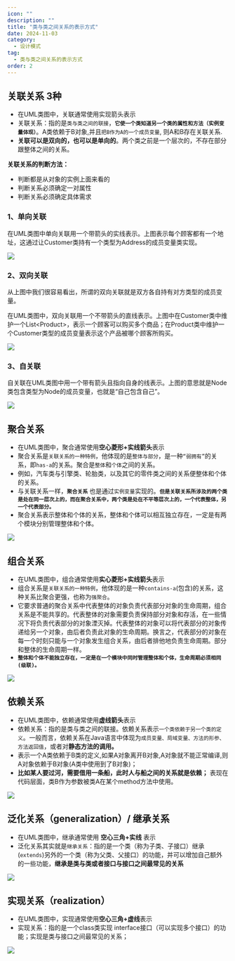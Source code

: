 ```yaml
---
icon: ""
description: ""
title: "类与类之间关系的表示方式"
date: 2024-11-03
category:
  - 设计模式
tag:
  - 类与类之间关系的表示方式
order: 2
---
```


## 关联关系 3种

- 在UML类图中，关联通常使用实现箭头表示
- 关联关系：指的是`类与类之间的联接`，**`它使一个类知道另一个类的属性和方法（实例变量体现）`**。A类依赖于B对象,并且`把B作为A的一个成员变量`, 则A和B存在关联关系.
- **关联可以是双向的，也可以是单向的**。两个类之前是一个层次的，不存在部分跟整体之间的关系。

**关联关系的判断方法：**

- 判断都是从对象的实例上面来看的
- 判断关系必须确定一对属性
- 判断关系必须确定具体需求

### 1、单向关联

在UML类图中单向关联用一个带箭头的实线表示。上图表示每个顾客都有一个地址，这通过让Customer类持有一个类型为Address的成员变量类实现。

![](https://drawingbed-686.pages.dev/myblog/202411032106094.png)

### **2、双向关联**

从上图中我们很容易看出，所谓的双向关联就是双方各自持有对方类型的成员变量。

在UML类图中，双向关联用一个不带箭头的直线表示。上图中在Customer类中维护一个List\<Product>，表示一个顾客可以购买多个商品；在Product类中维护一个Customer类型的成员变量表示这个产品被哪个顾客所购买。

![](https://drawingbed-686.pages.dev/myblog/202411032106846.png)

### 3、**自关联**

自关联在UML类图中用一个带有箭头且指向自身的线表示。上图的意思就是Node类包含类型为Node的成员变量，也就是“自己包含自己”。

![](https://drawingbed-686.pages.dev/myblog/202411032107962.png)

## **聚合关系**

- 在UML类图中，聚合通常使用**空心菱形+实线箭头**表示
- 聚合关系是`关联关系的一种特例`，他体现的是`整体与部分`，是一种`“弱拥有”`的关系，即`has-a`的关系。聚合是`整体`和`个体`之间的关系。
- 例如，汽车类与引擎类、轮胎类，以及其它的零件类之间的关系便整体和个体的关系。
- 与关联关系一样，**`聚合关系`** 也是通过`实例变量`实现的。**`但是关联关系所涉及的两个类是处在同一层次上的，而在聚合关系中，两个类是处在不平等层次上的，一个代表整体，另一个代表部分。`**
- 聚合关系表示整体和个体的关系，整体和个体可以相互独立存在，一定是有两个模块分别管理整体和个体。

![](https://drawingbed-686.pages.dev/myblog/202411032107482.png)

## **组合关系**

- 在UML类图中，组合通常使用**实心菱形+实线箭头**表示
- 组合关系是`关联关系的一种特例`，他体现的是一种`contains-a`(包含)的关系，这种关系比聚合更强，也称为`强聚合`。
- 它要求普通的聚合关系中代表整体的对象负责代表部分对象的生命周期，组合关系是不能共享的。代表整体的对象需要负责保持部分对象和存活，在一些情况下将负责代表部分的对象湮灭掉。代表整体的对象可以将代表部分的对象传递给另一个对象，由后者负责此对象的生命周期。换言之，代表部分的对象在每一个时刻只能与一个对象发生组合关系，由后者排他地负责生命周期。部分和整体的生命周期一样。
- **`整体和个体不能独立存在，一定是在一个模块中同时管理整体和个体，生命周期必须相同(级联)。`**

![](https://drawingbed-686.pages.dev/myblog/202411032107724.png)

## **依赖关系**

- 在UML类图中，依赖通常使用**虚线箭头**表示
- 依赖关系：指的是类与类之间的联接。依赖关系表示`一个类依赖于另一个类的定义`。一般而言，依赖关系在Java语言中体现为`成员变量、局域变量、方法的形参、方法返回值`，或者对**静态方法的调用。**
- 表示一个A类依赖于B类的定义,如果A对象离开B对象,A对象就不能正常编译,则A对象依赖于B对象(A类中使用到了B对象)；
- **比如某人要过河，需要借用一条船，此时人与船之间的关系就是依赖；** 表现在代码层面，类B作为参数被类A在某个method方法中使用。

![](https://drawingbed-686.pages.dev/myblog/202411032108077.png)

## **泛化关系（generalization）/ 继承关系**

- 在UML类图中，继承通常使用 **空心三角+实线** 表示
- 泛化关系其实就是`继承关系`：指的是一个类（称为子类、子接口）继承(`extends`)另外的一个类（称为父类、父接口）的功能，并可以增加自己额外的一些功能，**继承是类与类或者接口与接口之间最常见的关系**

![](https://drawingbed-686.pages.dev/myblog/202411032109620.png)
## **实现关系（realization）**

- 在UML类图中，实现通常使用**空心三角+虚线**表示
- 实现关系：指的是一个class类实现 interface接口（可以实现多个接口）的功能；实现是类与接口之间最常见的关系；

![](https://drawingbed-686.pages.dev/myblog/202411032109656.png)

